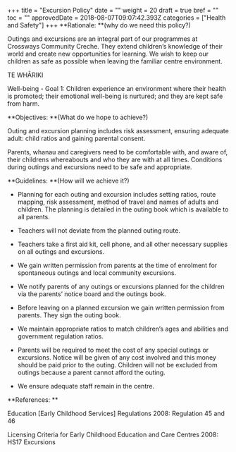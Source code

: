 +++
title = "Excursion Policy"
date = ""
weight = 20
draft = true
bref = ""
toc = ""
approvedDate = 2018-08-07T09:07:42.393Z
categories = ["Health and Safety"]
+++
**Rationale: **(why do we need this policy?)

Outings and excursions are an integral part of our programmes at Crossways Community Creche. They extend children’s knowledge of their world and create new opportunities for learning. We wish to keep our children as safe as possible when leaving the familiar centre environment. 

TE WHĀRIKI

Well-being - Goal 1: Children experience an environment where their health is promoted; their emotional well-being is nurtured; and they are kept safe from harm.

**Objectives: **(What do we hope to achieve?)

Outing and excursion planning includes risk assessment, ensuring adequate adult: child ratios and gaining parental consent.

Parents, whanau and caregivers need to be comfortable with, and aware of, their childrens whereabouts and who they are with at all times. Conditions during outings and excursions need to be safe and appropriate.

**Guidelines: **(How will we achieve it?)

* Planning for each outing and excursion includes setting ratios, route mapping, risk assessment, method of travel and names of adults and children. The planning is detailed in the outing book which is available to all parents.

* Teachers will not deviate from the planned outing route.

* Teachers take a first aid kit, cell phone, and all other necessary supplies on all outings and excursions.

* We gain written permission from parents at the time of enrolment for spontaneous outings and local community excursions.

* We notify parents of any outings or excursions planned for the children via the parents’ notice board and the outings book.

* Before leaving on a planned excursion we gain written permission from parents. They sign the outing book. 

* We maintain appropriate ratios to match children’s ages and abilities and government regulation ratios.

* Parents will be required to meet the cost of any special outings or excursions. Notice will be given of any cost involved and this money should be paid prior to the outing. Children will not be excluded from outings because a parent cannot afford the outing.

* We ensure adequate staff remain in the centre.

**References: **

Education \[Early Childhood Services] Regulations 2008: Regulation 45 and 46

Licensing Criteria for Early Childhood Education and Care Centres 2008: HS17 Excursions
